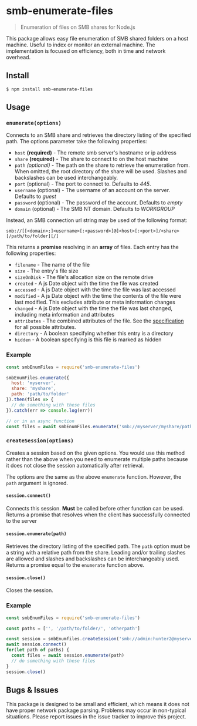 # smb-enumerate-files
> Enumeration of files on SMB shares for Node.js

This package allows easy file enumeration of SMB shared folders on a host machine. Useful to index or monitor an external machine. The implementation is focused on efficiency, both in time and network overhead.

## Install
```
$ npm install smb-enumerate-files
```

## Usage
### `enumerate(options)`
Connects to an SMB share and retrieves the directory listing of the specified path. The options parameter take the following properties:

- `host` **(required)** - The remote smb server's hostname or ip address
- `share` **(required)** - The share to connect to on the host machine
- `path` *(optional)* - The path on the share to retrieve the enumeration from. When omitted, the root directory of the share will be used. Slashes and backslashes can be used interchangeably.
- `port` (optional) - The port to connect to. Defaults to *445*.
- `username` (optional) - The username of an account on the server. Defaults to *guest*
- `password` (optional) - The password of the account. Defaults to *empty*
- `domain` (optional) - The SMB NT domain. Defaults to *WORKGROUP*

Instead, an SMB connection url string may be used of the following format:

`smb://[[<domain>;]<username>[:<password>]@]<host>[:<port>]/<share>[/path/to/folder][/]`

This returns a **promise** resolving in an **array** of files. Each entry has the following properties:

- `filename` - The name of the file
- `size` - The entry's file size
- `sizeOnDisk` - The file's allocation size on the remote drive
- `created` - A js Date object with the time the file was created
- `accessed` - A js Date object with the time the file was last accessed
- `modified` - A js Date object with the time the contents of the file were last modified. This excludes attribute or meta information changes
- `changed` - A js Date object with the time the file was last changed, including meta information and attributes
- `attributes` - The combined attributes of the file. See the [specification](https://msdn.microsoft.com/en-us/library/cc232110.aspx) for all possible attributes.
- `directory` - A boolean specifying whether this entry is a directory
- `hidden` - A boolean specifying is this file is marked as hidden

### Example
```js
const smbEnumFiles = require('smb-enumerate-files') 

smbEnumFiles.enumerate({
  host: 'myserver',
  share: 'myshare',
  path: 'path/to/folder'
}).then(files => {
  // do something with these files
}).catch(err => console.log(err))

// or in an async function
const files = await smbEnumFiles.enumerate('smb://myserver/myshare/path/')
```

### `createSession(options)`
Creates a session based on the given options. You would use this method rather than the above when you need to enumerate multiple paths because it does not close the session automatically after retrieval.

The options are the same as the above `enumerate` function. However, the `path` argument is ignored.

#### `session.connect()`
Connects this session. **Must** be called before other function can be used. Returns a promise that resolves when the client has successfully connected to the server

#### `session.enumerate(path)`
Retrieves the directory listing of the specified path. The `path` option must be a string with a relative path from the share. Leading and/or trailing slashes are allowed and slashes and backslashes can be interchangeably used. Returns a promise equal to the `enumerate` function above.

#### `session.close()`
Closes the session.

### Example
```js
const smbEnumFiles = require('smb-enumerate-files')

const paths = ['', '/path/to/folder/', 'otherpath']

const session = smbEnumfiles.createSession('smb://admin:hunter2@myserver/myshare')
await session.connect()
for(let path of paths) {
  const files = await session.enumerate(path)
  // do something with these files
}
session.close()
```

## Bugs & Issues

This package is designed to be small and efficient, which means it does not have proper network package parsing. Problems may occur in non-typical situations. Please report issues in the issue tracker to improve this project.
